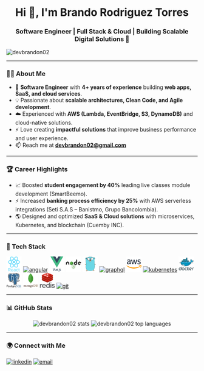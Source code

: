 <h1 align="center">Hi 👋, I'm Brando Rodriguez Torres</h1>
<h3 align="center">Software Engineer | Full Stack & Cloud | Building Scalable Digital Solutions 🚀</h3>

<p align="left"> 
  <img src="https://komarev.com/ghpvc/?username=devbrandon02&label=Profile%20views&color=0e75b6&style=flat" alt="devbrandon02" /> 
</p>

---

### 👨‍💻 About Me
- 🎯 **Software Engineer** with **4+ years of experience** building **web apps, SaaS, and cloud services**.  
- 💡 Passionate about **scalable architectures, Clean Code, and Agile development**.  
- ☁️ Experienced with **AWS (Lambda, EventBridge, S3, DynamoDB)** and cloud-native solutions.  
- ⚡ Love creating **impactful solutions** that improve business performance and user experience.  
- 📫 Reach me at **devbrandon02@gmail.com**  

---

### 🏆 Career Highlights
- 📈 Boosted **student engagement by 40%** leading live classes module development (SmartBeemo).  
- ⚡ Increased **banking process efficiency by 25%** with AWS serverless integrations (Seti S.A.S – Banistmo, Grupo Bancolombia).  
- 🌎 Designed and optimized **SaaS & Cloud solutions** with microservices, Kubernetes, and blockchain (Cuemby INC).  

---

### 🔨 Tech Stack
<p align="left">
  <a href="https://reactjs.org/" target="_blank"><img src="https://raw.githubusercontent.com/devicons/devicon/master/icons/react/react-original-wordmark.svg" alt="react" width="40" height="40"/></a>
  <a href="https://angular.io" target="_blank"><img src="https://angular.io/assets/images/logos/angular/angular.svg" alt="angular" width="40" height="40"/></a>
  <a href="https://vuejs.org/" target="_blank"><img src="https://raw.githubusercontent.com/devicons/devicon/master/icons/vuejs/vuejs-original-wordmark.svg" alt="vuejs" width="40" height="40"/></a>
  <a href="https://nodejs.org" target="_blank"><img src="https://raw.githubusercontent.com/devicons/devicon/master/icons/nodejs/nodejs-original-wordmark.svg" alt="nodejs" width="40" height="40"/></a>
  <a href="https://golang.org" target="_blank"><img src="https://raw.githubusercontent.com/devicons/devicon/master/icons/go/go-original.svg" alt="golang" width="40" height="40"/></a>
  <a href="https://graphql.org" target="_blank"><img src="https://www.vectorlogo.zone/logos/graphql/graphql-icon.svg" alt="graphql" width="40" height="40"/></a>
  <a href="https://aws.amazon.com" target="_blank"><img src="https://raw.githubusercontent.com/devicons/devicon/master/icons/amazonwebservices/amazonwebservices-original-wordmark.svg" alt="aws" width="40" height="40"/></a>
  <a href="https://kubernetes.io" target="_blank"><img src="https://www.vectorlogo.zone/logos/kubernetes/kubernetes-icon.svg" alt="kubernetes" width="40" height="40"/></a>
  <a href="https://www.docker.com/" target="_blank"><img src="https://raw.githubusercontent.com/devicons/devicon/master/icons/docker/docker-original-wordmark.svg" alt="docker" width="40" height="40"/></a>
  <a href="https://www.postgresql.org" target="_blank"><img src="https://raw.githubusercontent.com/devicons/devicon/master/icons/postgresql/postgresql-original-wordmark.svg" alt="postgresql" width="40" height="40"/></a>
  <a href="https://www.mongodb.com/" target="_blank"><img src="https://raw.githubusercontent.com/devicons/devicon/master/icons/mongodb/mongodb-original-wordmark.svg" alt="mongodb" width="40" height="40"/></a>
  <a href="https://redis.io" target="_blank"><img src="https://raw.githubusercontent.com/devicons/devicon/master/icons/redis/redis-original-wordmark.svg" alt="redis" width="40" height="40"/></a>
  <a href="https://git-scm.com/" target="_blank"><img src="https://www.vectorlogo.zone/logos/git-scm/git-scm-icon.svg" alt="git" width="40" height="40"/></a>
</p>

---

### 📊 GitHub Stats
<p align="center">
  <img src="https://github-readme-stats.vercel.app/api?username=devbrandon02&show_icons=true&theme=tokyonight" alt="devbrandon02 stats" />
  <img src="https://github-readme-stats.vercel.app/api/top-langs?username=devbrandon02&show_icons=true&locale=en&layout=compact&theme=tokyonight" alt="devbrandon02 top languages" />
</p>

---

### 🌍 Connect with Me
<p align="left">
  <a href="https://linkedin.com/in/devbrandon02" target="blank"><img align="center" src="https://raw.githubusercontent.com/rahuldkjain/github-profile-readme-generator/master/src/images/icons/Social/linked-in-alt.svg" alt="linkedin" height="30" width="40" /></a>
  <a href="mailto:devbrandon02@gmail.com"><img align="center" src="https://www.vectorlogo.zone/logos/gmail/gmail-icon.svg" alt="email" height="30" width="40" /></a>
</p>
